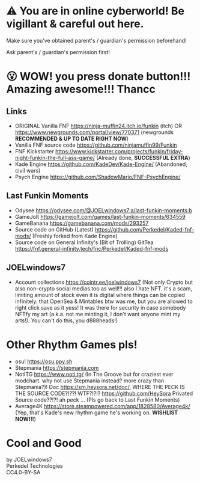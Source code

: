 # ⚠️ You are in online cyberworld! Be vigillant & careful out here.
Make sure you've obtained parent's / guardian's permission beforehand!

Ask parent's / guardian's permission first!
# 😮 WOW! you press donate button!!! Amazing awesome!!! Thancc
## Links
- ORIGINAL Vanilla FNF https://ninja-muffin24.itch.io/funkin (itch) OR https://www.newgrounds.com/portal/view/770371 (newgrounds **RECOMMENDED & UP TO DATE RIGHT NOW**)
- Vanilla FNF source code https://github.com/ninjamuffin99/Funkin
- FNF Kickstarter https://www.kickstarter.com/projects/funkin/friday-night-funkin-the-full-ass-game/ (Already done, **SUCCESSFUL EXTRA**)
- Kade Engine https://github.com/KadeDev/Kade-Engine/ (Abandoned, civil wars)
- Psych Engine https://github.com/ShadowMario/FNF-PsychEngine/

## Last Funkin Moments
- Odysee https://odysee.com/@JOELwindows7:a/last-funkin-moments:b
- GameJolt https://gamejolt.com/games/last-funkin-moments/634559
- GameBanana https://gamebanana.com/mods/293257
- Source code on GitHub (Latest) https://github.com/Perkedel/Kaded-fnf-mods/ (Freshly forked from Kade Engine)
- Source code on General Infinity's (Bit of Trolling) GitTea https://fnf.general-infinity.tech/fnc/Perkedel/Kaded-fnf-mods

## JOELwindows7
- Account collections https://cointr.ee/joelwindows7 (Not only Crypto but also non-crypto social medias too as well!!! also I hate NFT. it's a scam, limiting amount of stock even it is digital where things can be copied infinitely. that OpenSea & Mintables btw was me, but you are allowed to right click save as it yess! It was there for security in case somebody NFTfy my art (a.k.a. not me minting it, I don't want anyone mint my arts!). You can't do this, you d888heads!)

# Other Rhythm Games pls!
- osu! https://osu.ppy.sh
- Stepmania https://stepmania.com
- NotITG https://www.noti.tg/ (In The Groove but for craziest ever modchart. why not use Stepmania instead? more crazy than Stepmania?)! Doc https://sm.heysora.net/doc/, WHERE THE PECK IS THE SOURCE CODE?!??! WTF?!?!? https://github.com/HeySora Privated Source code??!?! ah peck ... (Pls go back to Last Funkin Moments)
- Average4K https://store.steampowered.com/app/1828580/Average4k/ (Yep, that's Kade's new rhythm game he's working on. **WISHLIST NOW!!!**)

# Cool and Good
by JOELwindows7  
Perkedel Technologies  
CC4.0-BY-SA
